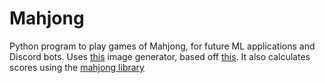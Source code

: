 # Mahjong
Python program to play games of Mahjong, for future ML applications and Discord bots. Uses [this](https://github.com/watterle/majsoul-generator) image generator, based off [this](https://github.com/Neutralization/majsoul-generator). It also calculates scores using the [mahjong library](https://github.com/MahjongRepository/mahjong)

